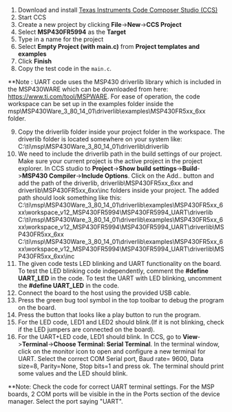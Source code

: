 1. Download and install [Texas Instruments Code Composer Studio (CCS)](https://www.ti.com/tool/CCSTUDIO)
2. Start CCS
3. Create a new project by clicking **File**->**New**->**CCS Project**
4. Select **MSP430FR5994** as the **Target**
5. Type in a name for the project
6. Select **Empty Project (with main.c)** from **Project templates and examples**
7. Click **Finish**
8. Copy the test code in the `main.c`.

**Note : UART code uses the MSP430 driverlib library which is included in the MSP430WARE which can be downloaded from here: https://www.ti.com/tool/MSPWARE. For ease of operation, the code workspace can be set up in the examples folder inside the msp\MSP430Ware_3_80_14_01\driverlib\examples\MSP430FR5xx_6xx folder. 

9. Copy the driverlib folder inside your project folder in the workspace. The driverlib folder is located somewhere on your system like: C:\ti\msp\MSP430Ware_3_80_14_01\driverlib\driverlib
10. We need to include the driverlib path in the build settings of our project. Make sure your current project is the active project in the project explorer. In CCS studio to **Project**->**Show build settings**->**Build**->**MSP430 Compiler**->**Include Options**. Click on the Add.. button and add the path of the driverlib, driverlib\MSP430FR5xx_6xx and driverlib\MSP430FR5xx_6xx\inc folders inside your project. 
The added path should look something like this: 
C:\ti\msp\MSP430Ware_3_80_14_01\driverlib\examples\MSP430FR5xx_6xx\workspace_v12_MSP430FR5994\MSP430FR5994_UART\driverlib
C:\ti\msp\MSP430Ware_3_80_14_01\driverlib\examples\MSP430FR5xx_6xx\workspace_v12_MSP430FR5994\MSP430FR5994_UART\driverlib\MSP430FR5xx_6xx
C:\ti\msp\MSP430Ware_3_80_14_01\driverlib\examples\MSP430FR5xx_6xx\workspace_v12_MSP430FR5994\MSP430FR5994_UART\driverlib\MSP430FR5xx_6xx\inc
11. The given code tests LED blinking and UART functionality on the board. To test the LED blinking code independently, comment the **#define UART_LED** in the code. To test the UART with LED blinking, uncomment the **#define UART_LED** in the code. 
12. Connect the board to the host using the provided USB cable.
13. Press the green bug tool symbol in the top toolbar to debug the program on the board.
14. Press the button that looks like a play button to run the program.
15. For the LED code, LED1 and LED2 should blink.(If it is not blinking, check if the LED jumpers are connected on the board).
16. For the UART+LED code, LED1 should blink. In CCS, go to **View**->**Terminal**->**Choose Terminal: Serial Terminal**. In the terminal window, click on the monitor icon to open and configure a new terminal for UART. Select the correct COM Serial port, Baud rate= 9600, Data size=8, Parity=None, Stop bits=1 and press ok. The terminal should print some values and the LED should blink.

**Note: Check the code for correct UART terminal settings. For the MSP boards, 2 COM ports will be visible in the in the Ports section of the device manager. Select the port saying "UART".  

